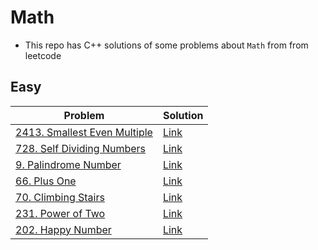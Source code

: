 # Math
- This repo has C++ solutions of some problems about `Math` from from leetcode
## Easy
|Problem|Solution|
|-------|--------|
|[2413. Smallest Even Multiple](https://leetcode.com/problems/smallest-even-multiple/)|[Link](Solutions/2413-Samllest_Even_Multiple.cpp)|
|[728. Self Dividing Numbers](https://leetcode.com/problems/self-dividing-numbers/)|[Link](Solutions/728-Self_diving_numbers.cpp)|
|[9. Palindrome Number](https://leetcode.com/problems/palindrome-number/)|[Link](Solutions/9-Palindrome-Number.cpp)|
|[66. Plus One](https://leetcode.com/problems/plus-one/)|[Link](Solutions/66-plus_one.cpp)|
|[70. Climbing Stairs](https://leetcode.com/problems/climbing-stairs/)|[Link](Solutions/70-Climbing_Stairs.cpp)|
|[231. Power of Two](https://leetcode.com/problems/power-of-two/)|[Link](Solutions/231-Power_Of_Two.cpp)|
|[202. Happy Number](https://leetcode.com/problems/happy-number/)|[Link](Solutions/202-Happy_Number.cpp)|